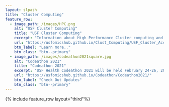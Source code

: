 ```yaml
---
layout: slpash
title: "Cluster Computing"
feature_row:
  - image_path: /images/HPC.png
    alt: "USF Cluster Computing"
    title: "USF Cluster Computing"
    excerpt: "Information about High Performance Cluster computing and getting started with USF cluster accounts"
    url: "https://usfomicshub.github.io/Clust_Computing/USF_Cluster_Accounts/"
    btn_label: "Learn more.."
    btn_class: "btn--primary"
  - image_path: /images/codeathon2021square.jpg
    alt: "Codeathon 2021"
    title: "Codeathon 2021"
    excerpt: "USF Health Codeathon 2021 will be held February 24-26, 2021"
    url: "https://usfomicshub.github.io/Codeathon/Codeathon2021/"
    btn_label: "Check Out Updates"
    btn_class: "btn--primary"
---
```

{% include feature_row layout="third"%}

